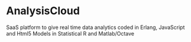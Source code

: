 AnalysisCloud
=============

SaaS platform to give real time data analytics coded in Erlang, JavaScript and Html5
Models in Statistical R and Matlab/Octave
